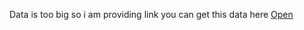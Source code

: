Data is too big 
so i am providing link you can get this data here [Open](https://www.kaggle.com/datasets/lakshmi25npathi/imdb-dataset-of-50k-movie-reviews)
